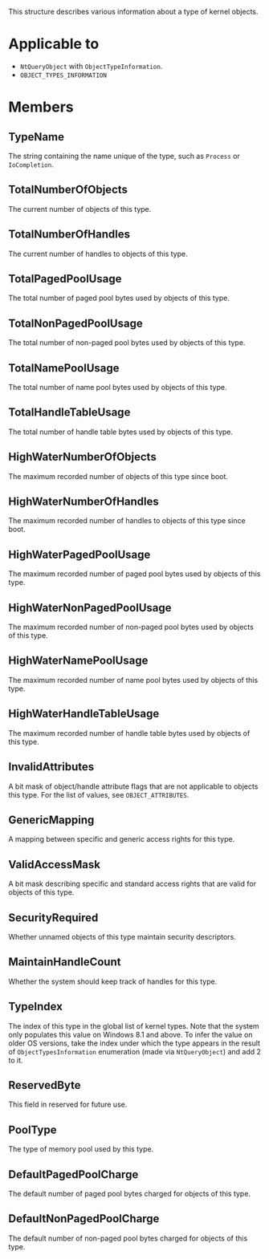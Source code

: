 This structure describes various information about a type of kernel objects.

# Applicable to
 - `NtQueryObject` with `ObjectTypeInformation`.
 - `OBJECT_TYPES_INFORMATION`

# Members

## TypeName
The string containing the name unique of the type, such as `Process` or `IoCompletion`.

## TotalNumberOfObjects
The current number of objects of this type.

## TotalNumberOfHandles
The current number of handles to objects of this type.

## TotalPagedPoolUsage
The total number of paged pool bytes used by objects of this type.

## TotalNonPagedPoolUsage
The total number of non-paged pool bytes used by objects of this type.

## TotalNamePoolUsage
The total number of name pool bytes used by objects of this type.

## TotalHandleTableUsage
The total number of handle table bytes used by objects of this type.

## HighWaterNumberOfObjects
The maximum recorded number of objects of this type since boot.

## HighWaterNumberOfHandles
The maximum recorded number of handles to objects of this type since boot.

## HighWaterPagedPoolUsage
The maximum recorded number of paged pool bytes used by objects of this type.

## HighWaterNonPagedPoolUsage
The maximum recorded number of non-paged pool bytes used by objects of this type.

## HighWaterNamePoolUsage
The maximum recorded number of name pool bytes used by objects of this type.

## HighWaterHandleTableUsage
The maximum recorded number of handle table bytes used by objects of this type.

## InvalidAttributes
A bit mask of object/handle attribute flags that are not applicable to objects this type. For the list of values, see `OBJECT_ATTRIBUTES`.

## GenericMapping
A mapping between specific and generic access rights for this type.

## ValidAccessMask
A bit mask describing specific and standard access rights that are valid for objects of this type.

## SecurityRequired
Whether unnamed objects of this type maintain security descriptors.

## MaintainHandleCount
Whether the system should keep track of handles for this type.

## TypeIndex
The index of this type in the global list of kernel types. Note that the system only populates this value on Windows 8.1 and above. To infer the value on older OS versions, take the index under which the type appears in the result of `ObjectTypesInformation` enumeration (made via `NtQueryObject`) and add 2 to it.

## ReservedByte
This field in reserved for future use.

## PoolType
The type of memory pool used by this type.

## DefaultPagedPoolCharge
The default number of paged pool bytes charged for objects of this type.

## DefaultNonPagedPoolCharge
The default number of non-paged pool bytes charged for objects of this type.
